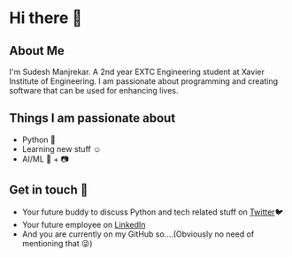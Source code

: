 # Hi there 👋


 
## About Me

I'm Sudesh Manjrekar. A 2nd year EXTC Engineering student at Xavier Institute of Engineering. I am passionate about programming and creating software that can be used for enhancing lives.

## Things I am passionate about

- Python :snake:
- Learning new stuff :relaxed:
- AI/ML :robot: + :camera:

## Get in touch :bell:

- Your future buddy to discuss Python and tech related stuff on [Twitter](https://twitter.com/SudeshM_22):bird:
- Your future employee on [LinkedIn](https://www.linkedin.com/in/sudesh-manjrekar-b9b995219)
- And you are currently on my GitHub so....(Obviously no need of mentioning that :stuck_out_tongue_winking_eye:)

